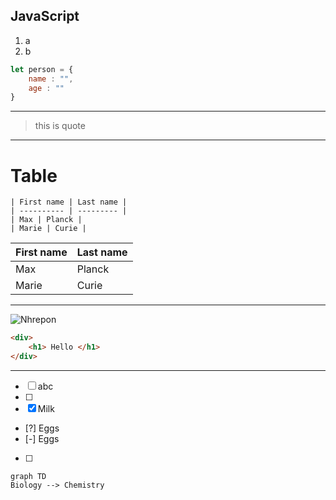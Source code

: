 ## JavaScript





1. a
2. b

```js
let person = {
	name : "",
	age : ""
}
```


---
> this is quote




---
# Table
```
| First name | Last name |
| ---------- | --------- |
| Max | Planck |
| Marie | Curie |
```

| First name | Last name |
| ---------- | --------- |
| Max        | Planck    |
| Marie      | Curie     |


---

![Nhrepon](https://pbs.twimg.com/profile_images/1302761928440164353/wo4sCqcY_400x400.jpg)


``` html
<div>
	<h1> Hello </h1>
</div>
```

---

- [ ] abc
- [ ] 
- [x] Milk 
- [?] Eggs 
- [-] Eggs
- [ ] 


```mermaid 
graph TD 
Biology --> Chemistry 
```
